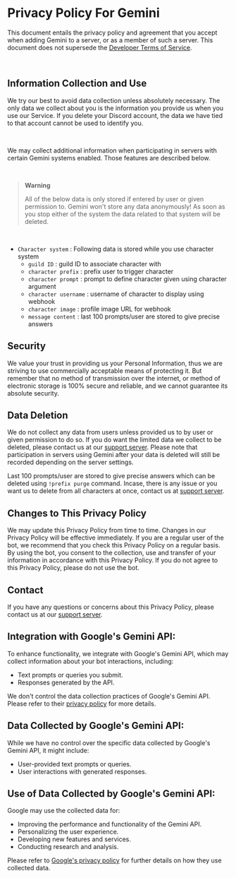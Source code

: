 # Privacy Policy For Gemini

This document entails the privacy policy and agreement that you accept when adding Gemini to a server, or as a member of such a server. This document does not supersede the [Developer Terms of Service](https://discord.com/developers/docs/policies-and-agreements/terms-of-service).

<br>

## Information Collection and Use

We try our best to avoid data collection unless absolutely necessary. The only data we collect about you is the information you provide us when you use our Service. If you delete your Discord account, the data we have tied to that account cannot be used to identify you.

<br>

We may collect additional information when participating in servers with certain Gemini systems enabled. Those features are described below.

<br>

> __Warning__
> 
> All of the below data is only stored if entered by user or given permission to. Gemini won't store any data anonymously! As soon as you stop either of the system the data related to that system will be deleted.


<br>

+ `Character system` : Following data is stored while you use character system
    + `guild ID` : guild ID to associate character with
    + `character prefix` : prefix user to trigger character
    + `character prompt` : prompt to define character given using character argument
    + `character username` : username of character to display using webhook
    + `character image` : profile image URL for webhook
    + `message content` : last 100 prompts/user are stored to give precise answers


## Security

We value your trust in providing us your Personal Information, thus we are striving to use commercially acceptable means of protecting it. But remember that no method of transmission over the internet, or method of electronic storage is 100% secure and reliable, and we cannot guarantee its absolute security.


## Data Deletion

We do not collect any data from users unless provided us to by user or given permission to do so. If you do want the limited data we collect to be deleted, please contact us at our [support server](https://discord.gg/jAT8k2asTG). Please note that participation in servers using Gemini after your data is deleted will still be recorded depending on the server settings.

Last 100 prompts/user are stored to give precise answers which can be deleted using `!prefix purge` command. Incase, there is any issue or you want us to delete from all characters at once, contact us at [support server](https://discord.gg/jAT8k2asTG).


## Changes to This Privacy Policy

We may update this Privacy Policy from time to time. Changes in our Privacy Policy will be effective immediately. If you are a regular user of the bot, we recommend that you check this Privacy Policy on a regular basis. By using the bot, you consent to the collection, use and transfer of your information in accordance with this Privacy Policy. If you do not agree to this Privacy Policy, please do not use the bot.

## Contact

If you have any questions or concerns about this Privacy Policy, please contact us at our [support server](https://discord.gg/jAT8k2asTG).

## Integration with Google's Gemini API:

To enhance functionality, we integrate with Google's Gemini API, which may collect information about your bot interactions, including:

* Text prompts or queries you submit.
* Responses generated by the API.

We don't control the data collection practices of Google's Gemini API. Please refer to their [privacy policy](https://policies.google.com/privacy) for more details.

## Data Collected by Google's Gemini API:

While we have no control over the specific data collected by Google's Gemini API, it might include:

* User-provided text prompts or queries.
* User interactions with generated responses.

## Use of Data Collected by Google's Gemini API:

Google may use the collected data for:

* Improving the performance and functionality of the Gemini API.
* Personalizing the user experience.
* Developing new features and services.
* Conducting research and analysis.

Please refer to [Google's privacy policy](https://policies.google.com/privacy) for further details on how they use collected data.

